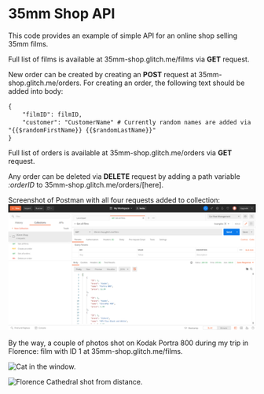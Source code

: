 # 35mm Shop API

This code provides an example of simple API for an online shop selling 35mm films.

Full list of films is available at 35mm-shop.glitch.me/films via **GET** request.

New order can be created by creating an **POST** request at 35mm-shop.glitch.me/orders. For creating an order, the following text should be added into body:

    {
        "filmID": filmID,
        "customer": "CustomerName" # Currently random names are added via "{{$randomFirstName}} {{$randomLastName}}"
    }

Full list of orders is available at 35mm-shop.glitch.me/orders via **GET** request.

Any order can be deleted via **DELETE** request by adding a path variable *:orderID* to 35mm-shop.glitch.me/orders/[here].

Screenshot of Postman with all four requests added to collection:
![Postman screenshot](https://github.com/fedinb/35mm-Shop-API/blob/main/Postman_Screenshot.png)


By the way, a couple of photos shot on Kodak Portra 800 during my trip in Florence: film with ID 1 at 35mm-shop.glitch.me/films.


![Cat in the window.](https://cdn.glitch.com/6a152ebb-6dc1-4d41-914c-715435996795%2F000047850029.png?v=1608111824244)

![Florence Cathedral shot from distance.](https://cdn.glitch.com/6a152ebb-6dc1-4d41-914c-715435996795%2F000047850027.png?v=1608111830071)


